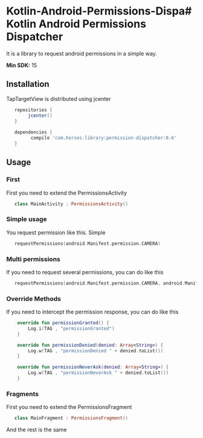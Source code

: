 # Kotlin-Android-Permissions-Dispa# Kotlin Android Permissions Dispatcher

It is a library to request android permissions in a simple way.

**Min SDK:** 15

## Installation
TapTargetView is distributed using jcenter
```groovy
   repositories { 
        jcenter()
   }
   
   dependencies {
         compile 'com.horses.library:permission-dispatcher:0.6'
   }
```
## Usage

### First

First you need to extend the PermissionsActivity

```kotlin
   class MainActivity : PermissionsActivity()
```

### Simple usage

You request permission like this. Simple

```kotlin
   requestPermissions(android.Manifest.permission.CAMERA)
```


### Multi permissions

If you need to request several permissions, you can do like this

```kotlin
   requestPermissions(android.Manifest.permission.CAMERA, android.Manifest.permission.WRITE_EXTERNAL_STORAGE)
```


### Override Methods

If you need to intercept the permission response, you can do like this

```kotlin
    override fun permissionGranted() {
        Log.i(TAG , "permissionGranted")
    }

    override fun permissionDenied(denied: Array<String>) {
        Log.w(TAG , "permissionDenied " + denied.toList())
    }

    override fun permissionNeverAsk(denied: Array<String>) {
        Log.w(TAG , "permissionNeverAsk " + denied.toList())
    }
```
### Fragments
First you need to extend the PermissionsFragment
```kotlin
   class MainFragment : PermissionsFragment()
```
And the rest is the same
